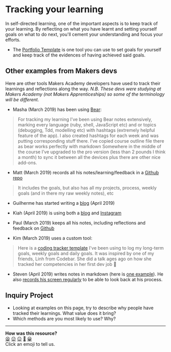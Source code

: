 # Tracking your learning

In self-directed learning, one of the important aspects is to keep track of your learning. By reflecting on what you have learnt and setting yourself goals on what to do next, you'll cement your understanding and focus your efforts.

* The [Portfolio Template](https://docs.google.com/document/d/1o8uTAyPSSyD8eMAUOdMsAK9pDgBA2jVXc5-p3PS29lQ/edit#heading=h.bwbqjdsvw2lz) is one tool you can use to set goals for yourself and keep track of the evidences of having achieved said goals.


## Other examples from Makers devs
Here are other tools Makers Academy developers have used to track their learnings and reflections along the way. _N.B. These devs were studying at Makers Academy (not Makers Apprenticeships) so some of the terminology will be different._

* Masha (March 2019) has been using [Bear](https://bear.app/):
> For tracking my learning I’ve been using Bear notes extensively, marking every language (ruby, shell, JavaScript etc) and or topics (debugging, Tdd, modelling etc) with hashtags (extremely helpful feature of the app). I also created hashtags for each week and was putting corresponding stuff there. I’ve copied course outline file there as bear works perfectly with markdown
> Somewhere in the middle of the course I’ve upgraded to the pro version (less than 2 pounds I think a month) to sync it between all the devices plus there are other nice add-ons.

* Matt (March 2019) records all his notes/learning/feedback in a [Github repo](https://github.com/mattTea/Portfolio)
> It includes the goals, but also has all my projects, process, weekly goals (and in there my raw weekly notes), etc

* Guilherme has started writing a [blog](https://medium.com/@guilhermexunu) (April 2019)

* Kiah (April 2019) is using both a [blog](http://www.coderkiah.com) and [Instagram](https://www.instagram.com/coderkiah/)

* Paul (March 2019) keeps all his notes, including reflections and feedback on [Github](https://github.com/Hives/makers-notes)

* Kim (March 2019) uses a custom tool:
> Here is a [coding tracker template](https://docs.google.com/spreadsheets/d/1Mm8v544mnflkrIPhc6b_-tEGTLq9BC22liuTOZ9th9g/edit?usp=sharing) I've been using to log my long-term goals, weekly goals and daily goals. It was inspired by one of my friends, Linh from Codebar. She did a talk ages ago on how she tracked her competencies in her first dev job :slightly_smiling_face:

* Steven (April 2019) writes notes in markdown (here is [one example](https://hackmd.io/s/S1otqj56V)). He also [records his screen regularly](https://www.youtube.com/channel/UCtXZ2rupF8wGyD5dFH3L0cQ/videos?view=0&sort=da&flow=grid) to be able to look back at his process.

## Inquiry Project

* Looking at examples on this page, try to describe why people have tracked their learnings. What value does it bring?
* Which methods are you most likely to use? Why?

<!-- BEGIN GENERATED SECTION DO NOT EDIT -->

---

**How was this resource?**  
[😫](https://airtable.com/shrUJ3t7KLMqVRFKR?prefill_Repository=course&prefill_File=apprenticeship_starting_pack/self_directed_learning/resources/tracking_your_learning.md&prefill_Sentiment=😫) [😕](https://airtable.com/shrUJ3t7KLMqVRFKR?prefill_Repository=course&prefill_File=apprenticeship_starting_pack/self_directed_learning/resources/tracking_your_learning.md&prefill_Sentiment=😕) [😐](https://airtable.com/shrUJ3t7KLMqVRFKR?prefill_Repository=course&prefill_File=apprenticeship_starting_pack/self_directed_learning/resources/tracking_your_learning.md&prefill_Sentiment=😐) [🙂](https://airtable.com/shrUJ3t7KLMqVRFKR?prefill_Repository=course&prefill_File=apprenticeship_starting_pack/self_directed_learning/resources/tracking_your_learning.md&prefill_Sentiment=🙂) [😀](https://airtable.com/shrUJ3t7KLMqVRFKR?prefill_Repository=course&prefill_File=apprenticeship_starting_pack/self_directed_learning/resources/tracking_your_learning.md&prefill_Sentiment=😀)  
Click an emoji to tell us.

<!-- END GENERATED SECTION DO NOT EDIT -->
